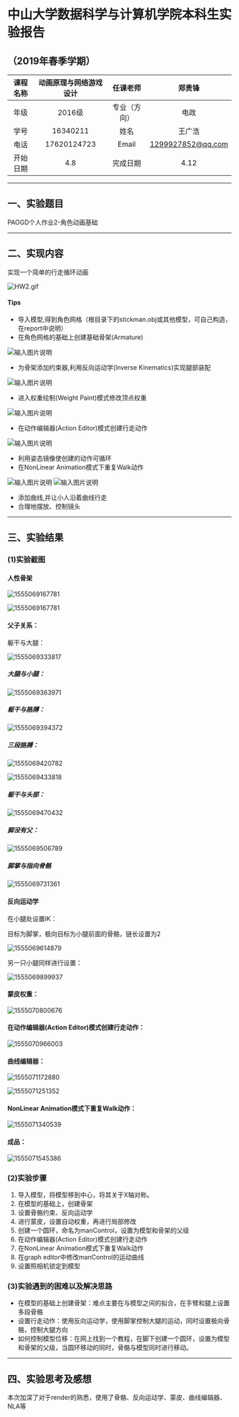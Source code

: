 
# 中山大学数据科学与计算机学院本科生实验报告
## （2019年春季学期）
| 课程名称 | 动画原理与网络游戏设计 | 任课老师 | 郑贵锋 |
| :------------: | :-------------: | :------------: | :-------------: |
| 年级 | 2016级 | 专业（方向） | 电政 |
| 学号 | 16340211 | 姓名 | 王广浩 |
| 电话 | 17620124723 | Email | 1299927852@qq.com |
| 开始日期 | 4.8 | 完成日期 |4.12|

---

## 一、实验题目

PAOGD个人作业2-角色动画基础

---

## 二、实现内容

实现一个简单的行走循环动画

![HW2.gif](../../HW2.gif "HW2.gif")

#### Tips

- 导入模型,得到角色网格（根目录下的stickman.obj或其他模型，可自己构造，在report中说明）
- 在角色网格的基础上创建基础骨架(Armature)

![输入图片说明](https://gitee.com/uploads/images/2019/0404/155350_38fd066f_1194012.png "屏幕截图.png")

- 为骨架添加约束器,利用反向运动学(Inverse Kinematics)实现腿部装配

![输入图片说明](https://gitee.com/uploads/images/2019/0404/155700_50b377db_1194012.png "屏幕截图.png")

- 进入权重绘制(Weight Paint)模式修改顶点权重

![输入图片说明](https://gitee.com/uploads/images/2019/0404/160319_c684d7e8_1194012.png "屏幕截图.png")

- 在动作编辑器(Action Editor)模式创建行走动作

![输入图片说明](https://gitee.com/uploads/images/2019/0404/160744_7db6398f_1194012.png "屏幕截图.png")

- 利用姿态镜像使创建的动作可循环
- 在NonLinear Animation模式下重复Walk动作

![输入图片说明](https://gitee.com/uploads/images/2019/0404/161454_76e6c449_1194012.png "屏幕截图.png")
![输入图片说明](https://gitee.com/uploads/images/2019/0404/161518_95378fbd_1194012.png "屏幕截图.png")

- 添加曲线,并让小人沿着曲线行走
- 合理地摆放、控制镜头

---

## 三、实验结果
### (1)实验截图

#### 人性骨架

![1555069167781](assets/1555069167781.png) 

![1555069167781](assets/1555069192952.png) 

####  父子关系：

躯干与大腿：

![1555069333817](assets/1555069333817.png) 

##### 大腿与小腿：

![1555069363971](assets/1555069363971.png) 

#####  躯干与胳膊：

![1555069394372](assets/1555069394372.png) 

##### 三段胳膊：

![1555069420782](assets/1555069420782.png) 

![1555069433818](assets/1555069433818.png) 

##### 躯干与头部：

![1555069470432](assets/1555069470432.png) 

##### 脚没有父：

![1555069506789](assets/1555069506789.png) 

##### 脚掌与指向骨骼

 ![1555069731361](assets/1555069731361.png) 

#### 反向运动学

在小腿处设置IK：

目标为脚掌，极向目标为小腿前面的骨骼，链长设置为2

![1555069614879](assets/1555069614879.png) 

另一只小腿同样进行设置：

![1555069899937](assets/1555069899937.png) 

#### 蒙皮权重：

![1555070800676](assets/1555070800676.png) 

#### 在动作编辑器(Action Editor)模式创建行走动作：

![1555070966003](assets/1555070966003.png) 

#### 曲线编辑器：

![1555071172880](assets/1555071172880.png) 

![1555071251352](assets/1555071251352.png) 

#### NonLinear Animation模式下重复Walk动作：

![1555071340539](assets/1555071340539.png) 

#### 成品：

![1555071545386](assets/1555071545386.png) 

### (2)实验步骤

1. 导入模型，将模型移到中心，将其关于X轴对称。
2. 在模型的基础上，创建骨架
3. 设置骨骼约束、反向运动学
4. 进行蒙皮，设置自动权重，再进行局部修改
5. 创建一个圆环，命名为manControl，设置为模型和骨架的父级
6. 在动作编辑器(Action Editor)模式创建行走动作
7. 在NonLinear Animation模式下重复Walk动作
8. 在graph editor中修改manControl的运动曲线
9. 设置照相机锁定到模型

### (3)实验遇到的困难以及解决思路

- 在模型的基础上创建骨架：难点主要在与模型之间的拟合，在手臂和腿上设置多段骨骼
- 设置行走动作：使用反向运动学，使用脚掌控制大腿的运动，同时设置极向骨骼，控制大腿方向
- 如何控制模型位移：在网上找到一个教程，在脚下创建一个圆环，设置为模型和骨架的父级，当圆环移动的同时，骨骼与模型同时进行移动。



---

## 四、实验思考及感想

本次加深了对于render的熟悉，使用了骨骼、反向运动学、蒙皮、曲线编辑器、NLA等